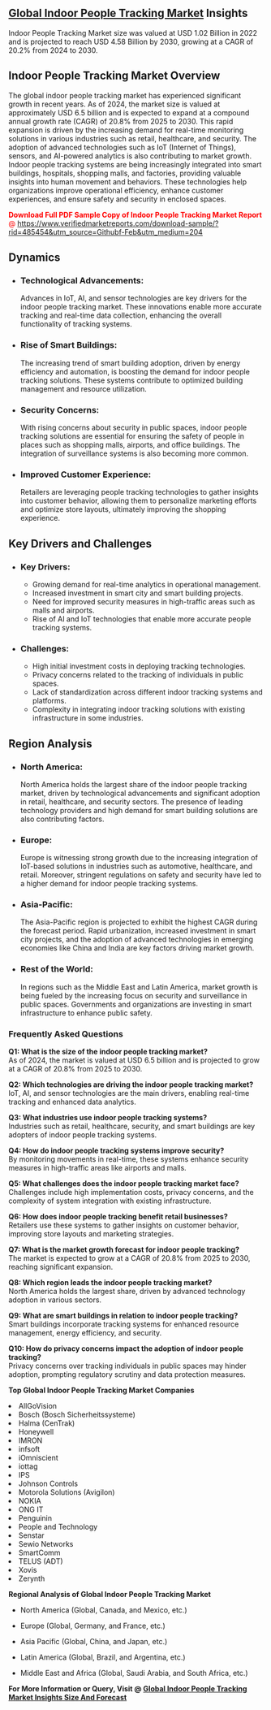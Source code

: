 <h2><a href="https://www.verifiedmarketreports.com/download-sample/?rid=485454&amp;utm_source=Githubf&amp;utm_medium=204" target="_blank">Global Indoor People Tracking Market</a> Insights</h2><p>Indoor People Tracking Market size was valued at USD 1.02 Billion in 2022 and is projected to reach USD 4.58 Billion by 2030, growing at a CAGR of 20.2% from 2024 to 2030.</p><p> <h2>Indoor People Tracking Market Overview</h2> <p>The global indoor people tracking market has experienced significant growth in recent years. As of 2024, the market size is valued at approximately USD 6.5 billion and is expected to expand at a compound annual growth rate (CAGR) of 20.8% from 2025 to 2030. This rapid expansion is driven by the increasing demand for real-time monitoring solutions in various industries such as retail, healthcare, and security. The adoption of advanced technologies such as IoT (Internet of Things), sensors, and AI-powered analytics is also contributing to market growth. Indoor people tracking systems are being increasingly integrated into smart buildings, hospitals, shopping malls, and factories, providing valuable insights into human movement and behaviors. These technologies help organizations improve operational efficiency, enhance customer experiences, and ensure safety and security in enclosed spaces.</p> <p><p><span class=""><span style="color: #ff0000;"><strong>Download Full PDF Sample Copy of Indoor People Tracking Market Report</strong> @ </span><a href="https://www.verifiedmarketreports.com/download-sample/?rid=485454&amp;utm_source=Githubf-Feb&amp;utm_medium=204" target="_blank">https://www.verifiedmarketreports.com/download-sample/?rid=485454&amp;utm_source=Githubf-Feb&amp;utm_medium=204</a></span></p></p> <h2>Dynamics</h2> <ul> <li><h3>Technological Advancements:</h3> Advances in IoT, AI, and sensor technologies are key drivers for the indoor people tracking market. These innovations enable more accurate tracking and real-time data collection, enhancing the overall functionality of tracking systems.</li> <li><h3>Rise of Smart Buildings:</h3> The increasing trend of smart building adoption, driven by energy efficiency and automation, is boosting the demand for indoor people tracking solutions. These systems contribute to optimized building management and resource utilization.</li> <li><h3>Security Concerns:</h3> With rising concerns about security in public spaces, indoor people tracking solutions are essential for ensuring the safety of people in places such as shopping malls, airports, and office buildings. The integration of surveillance systems is also becoming more common.</li> <li><h3>Improved Customer Experience:</h3> Retailers are leveraging people tracking technologies to gather insights into customer behavior, allowing them to personalize marketing efforts and optimize store layouts, ultimately improving the shopping experience.</li> </ul> <h2>Key Drivers and Challenges</h2> <ul> <li><h3>Key Drivers:</h3> <ul> <li>Growing demand for real-time analytics in operational management.</li> <li>Increased investment in smart city and smart building projects.</li> <li>Need for improved security measures in high-traffic areas such as malls and airports.</li> <li>Rise of AI and IoT technologies that enable more accurate people tracking systems.</li> </ul> </li> <li><h3>Challenges:</h3> <ul> <li>High initial investment costs in deploying tracking technologies.</li> <li>Privacy concerns related to the tracking of individuals in public spaces.</li> <li>Lack of standardization across different indoor tracking systems and platforms.</li> <li>Complexity in integrating indoor tracking solutions with existing infrastructure in some industries.</li> </ul> </li> </ul> <h2>Region Analysis</h2> <ul> <li><h3>North America:</h3> North America holds the largest share of the indoor people tracking market, driven by technological advancements and significant adoption in retail, healthcare, and security sectors. The presence of leading technology providers and high demand for smart building solutions are also contributing factors.</li> <li><h3>Europe:</h3> Europe is witnessing strong growth due to the increasing integration of IoT-based solutions in industries such as automotive, healthcare, and retail. Moreover, stringent regulations on safety and security have led to a higher demand for indoor people tracking systems.</li> <li><h3>Asia-Pacific:</h3> The Asia-Pacific region is projected to exhibit the highest CAGR during the forecast period. Rapid urbanization, increased investment in smart city projects, and the adoption of advanced technologies in emerging economies like China and India are key factors driving market growth.</li> <li><h3>Rest of the World:</h3> In regions such as the Middle East and Latin America, market growth is being fueled by the increasing focus on security and surveillance in public spaces. Governments and organizations are investing in smart infrastructure to enhance public safety.</li> </ul> <h3>Frequently Asked Questions</h3> <p><strong>Q1: What is the size of the indoor people tracking market?</strong><br>As of 2024, the market is valued at USD 6.5 billion and is projected to grow at a CAGR of 20.8% from 2025 to 2030.</p> <p><strong>Q2: Which technologies are driving the indoor people tracking market?</strong><br>IoT, AI, and sensor technologies are the main drivers, enabling real-time tracking and enhanced data analytics.</p> <p><strong>Q3: What industries use indoor people tracking systems?</strong><br>Industries such as retail, healthcare, security, and smart buildings are key adopters of indoor people tracking systems.</p> <p><strong>Q4: How do indoor people tracking systems improve security?</strong><br>By monitoring movements in real-time, these systems enhance security measures in high-traffic areas like airports and malls.</p> <p><strong>Q5: What challenges does the indoor people tracking market face?</strong><br>Challenges include high implementation costs, privacy concerns, and the complexity of system integration with existing infrastructure.</p> <p><strong>Q6: How does indoor people tracking benefit retail businesses?</strong><br>Retailers use these systems to gather insights on customer behavior, improving store layouts and marketing strategies.</p> <p><strong>Q7: What is the market growth forecast for indoor people tracking?</strong><br>The market is expected to grow at a CAGR of 20.8% from 2025 to 2030, reaching significant expansion.</p> <p><strong>Q8: Which region leads the indoor people tracking market?</strong><br>North America holds the largest share, driven by advanced technology adoption in various sectors.</p> <p><strong>Q9: What are smart buildings in relation to indoor people tracking?</strong><br>Smart buildings incorporate tracking systems for enhanced resource management, energy efficiency, and security.</p> <p><strong>Q10: How do privacy concerns impact the adoption of indoor people tracking?</strong><br>Privacy concerns over tracking individuals in public spaces may hinder adoption, prompting regulatory scrutiny and data protection measures.</p> </p><p><strong>Top Global Indoor People Tracking Market Companies</strong></p><div data-test-id=""><p><li>AllGoVision</li><li> Bosch (Bosch Sicherheitssysteme)</li><li> Halma (CenTrak)</li><li> Honeywell</li><li> IMRON</li><li> infsoft</li><li> iOmniscient</li><li> iottag</li><li> IPS</li><li> Johnson Controls</li><li> Motorola Solutions (Avigilon)</li><li> NOKIA</li><li> ONG IT</li><li> Penguinin</li><li> People and Technology</li><li> Senstar</li><li> Sewio Networks</li><li> SmartComm</li><li> TELUS (ADT)</li><li> Xovis</li><li> Zerynth</li></p><div><strong>Regional Analysis of&nbsp;Global Indoor People Tracking Market</strong></div><ul><li dir="ltr"><p dir="ltr">North America&nbsp;(Global, Canada, and Mexico, etc.)</p></li><li dir="ltr"><p dir="ltr">Europe (Global, Germany, and France, etc.)</p></li><li dir="ltr"><p dir="ltr">Asia Pacific&nbsp;(Global, China, and Japan, etc.)</p></li><li dir="ltr"><p dir="ltr">Latin America&nbsp;(Global, Brazil, and Argentina, etc.)</p></li><li dir="ltr">Middle East and Africa&nbsp;(Global, Saudi Arabia, and South Africa, etc.)</li></ul><p><strong>For More Information or Query, Visit @&nbsp;</strong><strong><a href="https://www.verifiedmarketreports.com/product/indoor-people-tracking-market/?utm_source=Githubf&amp;utm_medium=204" target="_blank">Global Indoor People Tracking Market Insights Size And Forecast</a></strong></p></div>
